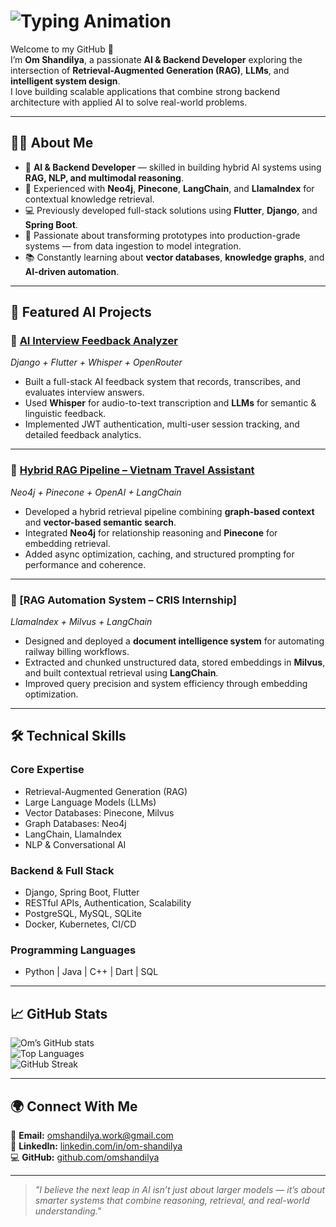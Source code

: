 # ![Typing Animation](https://readme-typing-svg.demolab.com?font=Fira+Code&weight=500&size=32&pause=300&color=00FF00&width=435&lines=Hi%2C+there...;I'm+Om+Shandilya.;Welcome+to+my+GitHub+profile!)

Welcome to my GitHub 👋  
I’m **Om Shandilya**, a passionate **AI & Backend Developer** exploring the intersection of **Retrieval-Augmented Generation (RAG)**, **LLMs**, and **intelligent system design**.  
I love building scalable applications that combine strong backend architecture with applied AI to solve real-world problems.

---

## 👨‍💻 About Me  
- 🤖 **AI & Backend Developer** — skilled in building hybrid AI systems using **RAG, NLP, and multimodal reasoning**.  
- 🧠 Experienced with **Neo4j**, **Pinecone**, **LangChain**, and **LlamaIndex** for contextual knowledge retrieval.  
- 💻 Previously developed full-stack solutions using **Flutter**, **Django**, and **Spring Boot**.  
- 🚀 Passionate about transforming prototypes into production-grade systems — from data ingestion to model integration.  
- 📚 Constantly learning about **vector databases**, **knowledge graphs**, and **AI-driven automation**.  

---

## 🧠 Featured AI Projects  

### 🔹 [AI Interview Feedback Analyzer](https://github.com/omshandilya/interview-feedback-ai)  
*Django + Flutter + Whisper + OpenRouter*  
- Built a full-stack AI feedback system that records, transcribes, and evaluates interview answers.  
- Used **Whisper** for audio-to-text transcription and **LLMs** for semantic & linguistic feedback.  
- Implemented JWT authentication, multi-user session tracking, and detailed feedback analytics.  

---

### 🔹 [Hybrid RAG Pipeline – Vietnam Travel Assistant](https://github.com/omshandilya/vietnam-travel-rag)  
*Neo4j + Pinecone + OpenAI + LangChain*  
- Developed a hybrid retrieval pipeline combining **graph-based context** and **vector-based semantic search**.  
- Integrated **Neo4j** for relationship reasoning and **Pinecone** for embedding retrieval.  
- Added async optimization, caching, and structured prompting for performance and coherence.  

---

### 🔹 [RAG Automation System – CRIS Internship]  
*LlamaIndex + Milvus + LangChain*  
- Designed and deployed a **document intelligence system** for automating railway billing workflows.  
- Extracted and chunked unstructured data, stored embeddings in **Milvus**, and built contextual retrieval using **LangChain**.  
- Improved query precision and system efficiency through embedding optimization.  

---

## 🛠️ Technical Skills  

### **Core Expertise**
- Retrieval-Augmented Generation (RAG)  
- Large Language Models (LLMs)  
- Vector Databases: Pinecone, Milvus  
- Graph Databases: Neo4j  
- LangChain, LlamaIndex  
- NLP & Conversational AI  

### **Backend & Full Stack**
- Django, Spring Boot, Flutter  
- RESTful APIs, Authentication, Scalability  
- PostgreSQL, MySQL, SQLite  
- Docker, Kubernetes, CI/CD  

### **Programming Languages**
- Python | Java | C++ | Dart | SQL  

---

## 📈 GitHub Stats  

![Om’s GitHub stats](https://github-readme-stats.vercel.app/api?username=OmShandilya&show_icons=true&theme=radical&count_private=true&include_all_commits=true)  
![Top Languages](https://github-readme-stats.vercel.app/api/top-langs/?username=OmShandilya&layout=compact&theme=radical)  
![GitHub Streak](https://github-readme-streak-stats.herokuapp.com/?user=OmShandilya&theme=radical)

---

## 🌍 Connect With Me  

📧 **Email:** [omshandilya.work@gmail.com](mailto:omshandilya.work@gmail.com)  
💼 **LinkedIn:** [linkedin.com/in/om-shandilya](https://www.linkedin.com/in/om-shandilya/)  
💻 **GitHub:** [github.com/omshandilya](https://github.com/omshandilya)  

---

> *"I believe the next leap in AI isn’t just about larger models — it’s about smarter systems that combine reasoning, retrieval, and real-world understanding."*  

